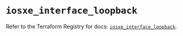 # `iosxe_interface_loopback`

Refer to the Terraform Registry for docs: [`iosxe_interface_loopback`](https://registry.terraform.io/providers/ciscodevnet/iosxe/0.9.3/docs/resources/interface_loopback).
